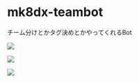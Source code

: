 # mk8dx-teambot
チーム分けとかタグ決めとかやってくれるBot

![](https://imgur.com/a/UyEXUDL)

![](https://i.imgur.com/Fi3NdCd.png)

![](https://i.imgur.com/HpIeJW0.png)


